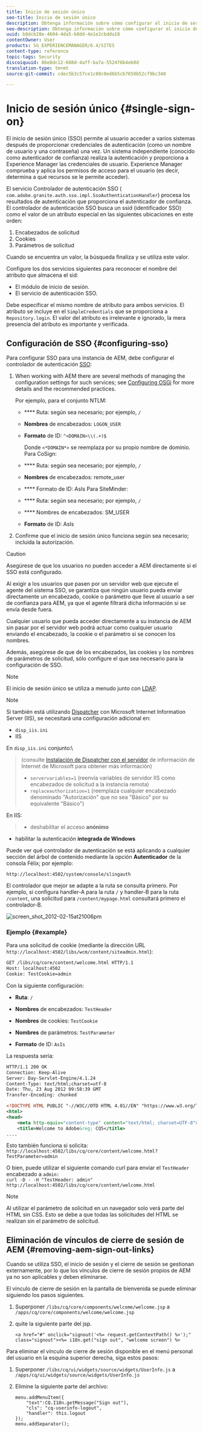 ```yaml
---
title: Inicio de sesión único
seo-title: Inicio de sesión único
description: Obtenga información sobre cómo configurar el inicio de sesión único (SSO) para una instancia de AEM.
seo-description: Obtenga información sobre cómo configurar el inicio de sesión único (SSO) para una instancia de AEM.
uuid: b8dcb28e-4604-4da5-b8dd-4e1e2cbdda18
contentOwner: User
products: SG_EXPERIENCEMANAGER/6.4/SITES
content-type: reference
topic-tags: Security
discoiquuid: 86e8dc12-608d-4aff-ba7a-5524f6b4eb0d
translation-type: tm+mt
source-git-commit: cdec5b3c57ce1c80c0ed6b5cb7650b52cf9bc340

---
```



# Inicio de sesión único {#single-sign-on}

El inicio de sesión único (SSO) permite al usuario acceder a varios sistemas después de proporcionar credenciales de autenticación (como un nombre de usuario y una contraseña) una vez. Un sistema independiente (conocido como autenticador de confianza) realiza la autenticación y proporciona a Experience Manager las credenciales de usuario. Experience Manager comprueba y aplica los permisos de acceso para el usuario (es decir, determina a qué recursos se le permite acceder).

El servicio Controlador de autenticación SSO ( `com.adobe.granite.auth.sso.impl.SsoAuthenticationHandler`) procesa los resultados de autenticación que proporciona el autenticador de confianza. El controlador de autenticación SSO busca un ssid (identificador SSO) como el valor de un atributo especial en las siguientes ubicaciones en este orden:

1. Encabezados de solicitud
1. Cookies
1. Parámetros de solicitud

Cuando se encuentra un valor, la búsqueda finaliza y se utiliza este valor.

Configure los dos servicios siguientes para reconocer el nombre del atributo que almacena el sid:

* El módulo de inicio de sesión.
* El servicio de autenticación SSO.

Debe especificar el mismo nombre de atributo para ambos servicios. El atributo se incluye en el `SimpleCredentials` que se proporciona a `Repository.login`. El valor del atributo es irrelevante e ignorado, la mera presencia del atributo es importante y verificada.

## Configuración de SSO {#configuring-sso}

Para configurar SSO para una instancia de AEM, debe configurar el controlador de autenticación [SSO](/help/sites-deploying/osgi-configuration-settings.md#adobegranitessoauthenticationhandler):

1. When working with AEM there are several methods of managing the configuration settings for such services; see [Configuring OSGi](/help/sites-deploying/configuring-osgi.md) for more details and the recommended practices.

   Por ejemplo, para el conjunto NTLM:

   * **** Ruta: según sea necesario; por ejemplo, `/`
   * **Nombres** de encabezados: `LOGON_USER`
   * **Formato** de ID: `^<DOMAIN>\\(.+)$`

      Donde `<*DOMAIN*>` se reemplaza por su propio nombre de dominio.
   Para CoSign:

   * **** Ruta: según sea necesario; por ejemplo, `/`
   * **Nombres** de encabezados: remote_user
   * **** Formato de ID: AsIs
   Para SiteMinder:

   * **** Ruta: según sea necesario; por ejemplo, `/`
   * **** Nombres de encabezados: SM_USER
   * **Formato** de ID: AsIs



1. Confirme que el inicio de sesión único funciona según sea necesario; incluida la autorización.

>[!CAUTION]
>
>Asegúrese de que los usuarios no pueden acceder a AEM directamente si el SSO está configurado.
>
>Al exigir a los usuarios que pasen por un servidor web que ejecute el agente del sistema SSO, se garantiza que ningún usuario pueda enviar directamente un encabezado, cookie o parámetro que lleve al usuario a ser de confianza para AEM, ya que el agente filtrará dicha información si se envía desde fuera.
>
>Cualquier usuario que pueda acceder directamente a su instancia de AEM sin pasar por el servidor web podrá actuar como cualquier usuario enviando el encabezado, la cookie o el parámetro si se conocen los nombres.
>
>Además, asegúrese de que de los encabezados, las cookies y los nombres de parámetros de solicitud, sólo configure el que sea necesario para la configuración de SSO.


>[!NOTE]
>
>El inicio de sesión único se utiliza a menudo junto con [LDAP](/help/sites-administering/ldap-config.md).

>[!NOTE]
>
>Si también está utilizando [Dispatcher](https://helpx.adobe.com/experience-manager/dispatcher/using/dispatcher.html) con Microsoft Internet Information Server (IIS), se necesitará una configuración adicional en:
>
>* `disp_iis.ini`
>* IIS
>
>
En `disp_iis.ini` conjunto:\
>(consulte [Instalación de Dispatcher con el servidor](https://helpx.adobe.com/experience-manager/dispatcher/using/dispatcher-install.html#microsoft-internet-information-server) de información de Internet de Microsoft para obtener más información)
>
>* `servervariables=1` (reenvía variables de servidor IIS como encabezados de solicitud a la instancia remota)
>* `replaceauthorization=1` (reemplaza cualquier encabezado denominado &quot;Autorización&quot; que no sea &quot;Básico&quot; por su equivalente &quot;Básico&quot;)
>
>
En IIS:
>
>* deshabilitar el acceso **anónimo**
   >
   >
* habilitar la autenticación **integrada de Windows**
>



Puede ver qué controlador de autenticación se está aplicando a cualquier sección del árbol de contenido mediante la opción **Autenticador** de la consola Félix; por ejemplo:

`http://localhost:4502/system/console/slingauth`

El controlador que mejor se adapte a la ruta se consulta primero. Por ejemplo, si configura handler-A para la ruta `/` y handler-B para la ruta `/content`, una solicitud para `/content/mypage.html` consultará primero el controlador-B.

![screen_shot_2012-02-15at21006pm](assets/screen_shot_2012-02-15at21006pm.png)

### Ejemplo {#example}

Para una solicitud de cookie (mediante la dirección URL `http://localhost:4502/libs/wcm/content/siteadmin.html`):

```xml
GET /libs/cq/core/content/welcome.html HTTP/1.1
Host: localhost:4502
Cookie: TestCookie=admin
```

Con la siguiente configuración:

* **Ruta**: `/`

* **Nombres** de encabezados: `TestHeader`

* **Nombres** de cookies: `TestCookie`

* **Nombres** de parámetros: `TestParameter`

* **Formato** de ID: `AsIs`

La respuesta sería:

```xml
HTTP/1.1 200 OK
Connection: Keep-Alive
Server: Day-Servlet-Engine/4.1.24 
Content-Type: text/html;charset=utf-8
Date: Thu, 23 Aug 2012 09:58:39 GMT
Transfer-Encoding: chunked

<!DOCTYPE HTML PUBLIC "-//W3C//DTD HTML 4.01//EN" "https://www.w3.org/TR/html4/strict.dtd">
<html>
<head>
    <meta http-equiv="content-type" content="text/html; charset=UTF-8">
    <title>Welcome to Adobe&reg; CQ5</title>
....
```

Esto también funciona si solicita:\
`http://localhost:4502/libs/cq/core/content/welcome.html?TestParameter=admin`

O bien, puede utilizar el siguiente comando curl para enviar el `TestHeader` encabezado a `admin:`\
`curl -D - -H "TestHeader: admin" http://localhost:4502/libs/cq/core/content/welcome.html`

>[!NOTE]
>
>Al utilizar el parámetro de solicitud en un navegador solo verá parte del HTML sin CSS. Esto se debe a que todas las solicitudes del HTML se realizan sin el parámetro de solicitud.

## Eliminación de vínculos de cierre de sesión de AEM {#removing-aem-sign-out-links}

Cuando se utiliza SSO, el inicio de sesión y el cierre de sesión se gestionan externamente, por lo que los vínculos de cierre de sesión propios de AEM ya no son aplicables y deben eliminarse.

El vínculo de cierre de sesión en la pantalla de bienvenida se puede eliminar siguiendo los pasos siguientes.

1. Superponer `/libs/cq/core/components/welcome/welcome.jsp` a `/apps/cq/core/components/welcome/welcome.jsp`
1. quite la siguiente parte del jsp.

   `<a href="#" onclick="signout('<%= request.getContextPath() %>');" class="signout"><%= i18n.get("sign out", "welcome screen") %>`

Para eliminar el vínculo de cierre de sesión disponible en el menú personal del usuario en la esquina superior derecha, siga estos pasos:

1. Superponer `/libs/cq/ui/widgets/source/widgets/UserInfo.js` a `/apps/cq/ui/widgets/source/widgets/UserInfo.js`

1. Elimine la siguiente parte del archivo:

   ```
   menu.addMenuItem({
       "text":CQ.I18n.getMessage("Sign out"),
       "cls": "cq-userinfo-logout",
       "handler": this.logout
   });
   menu.addSeparator();
   ```

